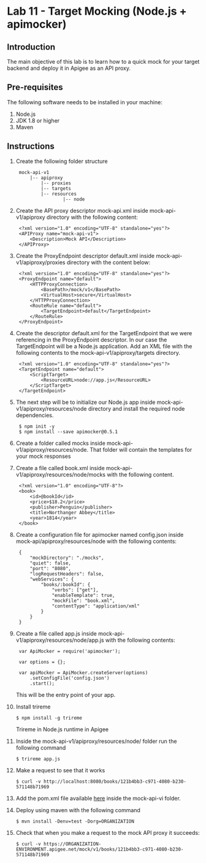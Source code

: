 # Lab 11 - Target Mocking (Node.js + apimocker)
## Introduction

The main objective of this lab is to learn how to a quick mock for your target backend and deploy it in Apigee as an API proxy.

## Pre-requisites

The following software needs to be installed in your machine:

1. Node.js
2. JDK 1.8 or higher
3. Maven

## Instructions

1. Create the following folder structure

        mock-api-v1
            |-- apiproxy
                |-- proxies
                |-- targets
                |-- resources
                        |-- node

2. Create the API proxy descriptor mock-api.xml inside mock-api-v1/apiproxy directory with the following content:

        <?xml version="1.0" encoding="UTF-8" standalone="yes"?>
        <APIProxy name="mock-api-v1">
            <Description>Mock API</Description>
        </APIProxy>

4. Create the ProxyEndpoint descriptor default.xml inside mock-api-v1/apiproxy/proxies directory with the content below:

        <?xml version="1.0" encoding="UTF-8" standalone="yes"?>
        <ProxyEndpoint name="default">
            <HTTPProxyConnection>
                <BasePath>/mock/v1</BasePath>
                <VirtualHost>secure</VirtualHost>
            </HTTPProxyConnection>
            <RouteRule name="default">
                <TargetEndpoint>default</TargetEndpoint>
            </RouteRule>
        </ProxyEndpoint>

5. Create the descriptor default.xml for the TargetEndpoint that we were referencing in the ProxyEndpoint descriptor. In our case the TargetEndpoint will be a Node.js application. Add an XML file with the following contents to the mock-api-v1/apiproxy/targets directory.

        <?xml version="1.0" encoding="UTF-8" standalone="yes"?>
        <TargetEndpoint name="default">
            <ScriptTarget>
                <ResourceURL>node://app.js</ResourceURL>
            </ScriptTarget>
        </TargetEndpoint>

6. The next step will be to initialize our Node.js app inside mock-api-v1/apiproxy/resources/node directory and install the required node dependencies.

        $ npm init -y
        $ npm install --save apimocker@0.5.1

7. Create a folder called mocks inside mock-api-v1/apiproxy/resources/node. That folder will contain the templates for your mock responses

8. Create a file called book.xml inside mock-api-v1/apiproxy/resources/node/mocks with the following content.

        <?xml version="1.0" encoding="UTF-8"?>
        <book>
            <id>@bookId</id>
            <price>$18.2</price>
            <publisher>Penguin</publisher>
            <title>Northanger Abbey</title>
            <year>1814</year>
        </book>

9. Create a configuration file for apimocker named config.json inside mock-api/apiproxy/resources/node with the following contents:

        {
            "mockDirectory": "./mocks",
            "quiet": false,
            "port": "8080",
            "logRequestHeaders": false,
            "webServices": {
                "books/:bookId": {
                    "verbs": ["get"],
                    "enableTemplate": true,
                    "mockFile": "book.xml",
                    "contentType": "application/xml"
                }
            }
        }

9. Create a file called app.js inside mock-api-v1/apiproxy/resources/node/app.js with the following contents:

        var ApiMocker = require('apimocker');
                
        var options = {};

        var apiMocker = ApiMocker.createServer(options)
            .setConfigFile('config.json')
            .start();

    This will be the entry point of your app.

10. Install trireme

        $ npm install -g trireme

    Trireme in Node.js runtime in Apigee

11. Inside the mock-api-v1/apiproxy/resources/node/ folder run the following command

        $ trireme app.js

12. Make a request to see that it works

        $ curl -v http://localhost:8080/books/121b4bb3-c971-4080-b230-571148b71969

13. Add the pom.xml file available [here](solution/mock-api-v1/pom.xml) inside the mock-api-vi folder.

14. Deploy using maven with the following command

        $ mvn install -Denv=test -Dorg=ORGANIZATION

16. Check that when you make a request to the mock API proxy it succeeds:

        $ curl -v https://ORGANIZATION-ENVIRONMENT.apigee.net/mock/v1/books/121b4bb3-c971-4080-b230-571148b71969
